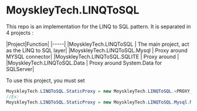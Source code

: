 # MoyskleyTech.LINQToSQL

This repo is an implementation for the LINQ to SQL pattern. It is separated in 4 projects :

|Project|Function|
|-----|
|MoyskleyTech.LINQToSQL | The main project, act as the LINQ to SQL layer|
|MoyskleyTech.LINQToSQL.Mysql | Proxy around MYSQL connector|
|MoyskleyTech.LINQToSQL.SQLITE | Proxy around |
|MoyskleyTech.LINQToSQL.Data | Proxy around System.Data for SQLServer|

To use this project, you must set
```c#
MoyskleyTech.LINQToSQL.StaticProxy = new MoyskleyTech.LINQToSQL.<PROXY_NAME>.<PROXY_NAME>Proxy();
//Ex:
MoyskleyTech.LINQToSQL.StaticProxy = new MoyskleyTech.LINQToSQL.Mysql.MysqlProxy();
```